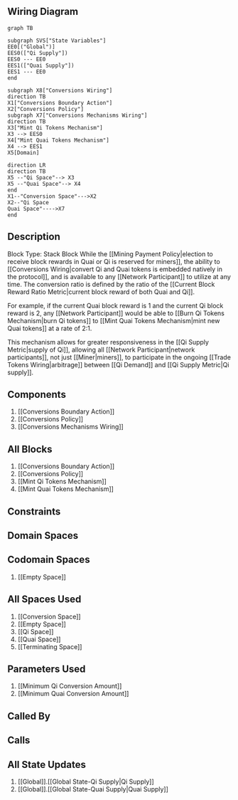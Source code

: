 ## Wiring Diagram

```mermaid
graph TB

subgraph SVS["State Variables"]
EE0[("Global")]
EES0(["Qi Supply"])
EES0 --- EE0
EES1(["Quai Supply"])
EES1 --- EE0
end

subgraph X8["Conversions Wiring"]
direction TB
X1["Conversions Boundary Action"]
X2["Conversions Policy"]
subgraph X7["Conversions Mechanisms Wiring"]
direction TB
X3["Mint Qi Tokens Mechanism"]
X3 --> EES0
X4["Mint Quai Tokens Mechanism"]
X4 --> EES1
X5[Domain]

direction LR
direction TB
X5 --"Qi Space"--> X3
X5 --"Quai Space"--> X4
end
X1--"Conversion Space"--->X2
X2--"Qi Space
Quai Space"---->X7
end
```

## Description

Block Type: Stack Block
While the [[Mining Payment Policy|election to receive block rewards in Quai or Qi is reserved for miners]], the ability to [[Conversions Wiring|convert Qi and Quai tokens is embedded natively in the protocol]], and is available to any [[Network Participant]] to utilize at any time. The conversion ratio is defined by the ratio of the [[Current Block Reward Ratio Metric|current block reward of both Quai and Qi]].

For example, if the current Quai block reward is 1 and the current Qi block reward is 2, any [[Network Participant]] would be able to [[Burn Qi Tokens Mechanism|burn Qi tokens]] to [[Mint Quai Tokens Mechanism|mint new Quai tokens]] at a rate of 2:1.

This mechanism allows for greater responsiveness in the [[Qi Supply Metric|supply of Qi]], allowing all [[Network Participant|network participants]], not just [[Miner|miners]], to participate in the ongoing [[Trade Tokens Wiring|arbitrage]] between [[Qi Demand]] and [[Qi Supply Metric|Qi supply]].
## Components
1. [[Conversions Boundary Action]]
2. [[Conversions Policy]]
3. [[Conversions Mechanisms Wiring]]

## All Blocks
1. [[Conversions Boundary Action]]
2. [[Conversions Policy]]
3. [[Mint Qi Tokens Mechanism]]
4. [[Mint Quai Tokens Mechanism]]

## Constraints

## Domain Spaces

## Codomain Spaces
1. [[Empty Space]]

## All Spaces Used
1. [[Conversion Space]]
2. [[Empty Space]]
3. [[Qi Space]]
4. [[Quai Space]]
5. [[Terminating Space]]

## Parameters Used
1. [[Minimum Qi Conversion Amount]]
2. [[Minimum Quai Conversion Amount]]

## Called By

## Calls

## All State Updates
1. [[Global]].[[Global State-Qi Supply|Qi Supply]]
2. [[Global]].[[Global State-Quai Supply|Quai Supply]]

